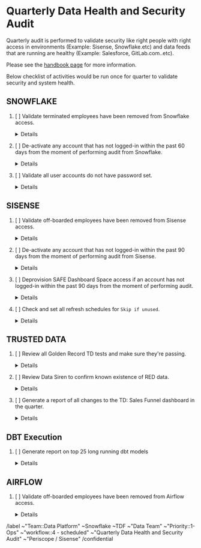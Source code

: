 # Quarterly Data Health and Security Audit

Quarterly audit is performed to validate security like right people with right access in environments (Example: Sisense, Snowflake.etc) and data feeds that are running are healthy (Example: Salesforce, GitLab.com..etc).

Please see the [handbook page](https://about.gitlab.com/handbook/business-technology/data-team/data-management/#quarterly-data-health-and-security-audit) for more information. 

Below checklist of activities would be run once for quarter to validate security and system health.

## SNOWFLAKE
1. [ ] Validate terminated employees have been removed from Snowflake access.
    <details>

    Cross check between Employee Directory and Snowflake
    * [ ] If applicable, check if users set to disabled in Snowflake
    * [ ] If applicable, check if users in [roles.yml](https://gitlab.com/gitlab-data/analytics/-/blob/master/permissions/snowflake/roles.yml):
        * [ ] isn't assigned to `warehouses`
        * [ ] isn't assigned to `roles`
        * [ ] can_login set to: `no`

    ```sql

      SELECT									 
        employee.employee_id,									 
        employee.first_name,									 
        employee.last_name,									 
        employee.hire_date,									 
        employee.rehire_date,									 
        snowflake.last_success_login,									 
        snowflake.created_on,									 
        employee.termination_date,									
        snowflake.is_disabled									 
      FROM prep.sensitive.employee_directory employee 									 
      INNER JOIN prod.legacy.snowflake_show_users  snowflake									 
      ON employee.first_name = snowflake.first_name									 
      AND employee.last_name = snowflake.last_name									 
      AND snowflake.is_disabled ='false'									 
      AND employee.termination_date IS NOT  NULL;									

    ```

2. [ ] De-activate any account that has not logged-in within the past 60 days from the moment of performing audit from Snowflake.
    <details>

   * [ ] Run below SQL script to perform the check.

     `NOTE: Exclude deactivating system accounts that show up in the list when below SQL script is executed.`
  

    ```sql
     SELECT	*																			
     FROM prod.legacy.snowflake_show_users 																			
     WHERE CASE WHEN last_success_login IS null THEN created_on ELSE last_success_login END <= dateadd('day', -60, CURRENT_DATE())
     AND is_disabled ='false';										
    ```


3. [ ] Validate all user accounts do not have password set.
    <details>

   * [ ] Check HAS_PASSWRD is set to ‘false’ in users table. If set to ‘false’ then there is not password set. Run below SQL script to perform the check.
   ```sql
    SELECT * 
   FROM "SNOWFLAKE"."ACCOUNT_USAGE"."USERS"
   WHERE has_password = 'true'
   AND disabled = 'false'
   AND deleted_on IS NULL
   AND name NOT IN ('PERMISSION_BOT','FIVETRAN','GITLAB_CI','AIRFLOW','STITCH','SISENSE_RESTRICTED_SAFE','PERISCOPE','MELTANO','TARGET_SNOWFLAKE','GRAFANA','SECURITYBOTSNOWFLAKEAPI', 'GAINSIGHT','MELTANO_DEV','BI_TOOL_EVAL','TABLEAU_RESTRICTED_SAFE','DATA_OBS_USER_1','TABLEAU');

 
    ```

## SISENSE
1. [ ] Validate off-boarded employees have been removed from Sisense access.
    <details>

   * [ ] Step 1: In order to get latest data loaded into table `legacy.sheetload_sisense_users`, Google Sheet needs to be updated with latest data from Sisense `users` table. To update the latest data, run below SQL in Sisense under database `periscope_usage_data` and paste the data in google sheet (https://docs.google.com/spreadsheets/d/1oY6YhTuXYqy5ujlTxrQKf7KCDNpPwKWD_hZmzR1UPIo/edit#gid=0). Make sure Step 1 is completed atlease 1 day before running SQL in Step 2, as sheetload runs once in 24 hours to get latest data loaded from google sheetload into `legacy.sheetload_sisense_users` table.


    ```sql

      SELECT distinct users.id, 
        users.first_name, 
        users.last_name,
        users.email_address 
      FROM users
      LEFT OUTER JOIN user_roles
        ON users.id = user_roles.user_id
        LEFT OUTER JOIN roles
        ON user_roles.role_id = roles.id
        --check if a user has a role assigned (because the users table contains all users ever exist in Sisense).
        WHERE roles.name = 'Everyone'

    ```

   * [ ] Step 2: Run below SQL script to perform the check.
   

   ```sql

   WITH EMPLOYEE_DIRECTORY AS (
  
    SELECT full_name, 
      work_email,
      date_actual,
      is_termination_date
    FROM "PROD"."LEGACY"."EMPLOYEE_DIRECTORY_ANALYSIS"
    WHERE date_actual <= current_date
    QUALIFY ROW_NUMBER() OVER (PARTITION BY full_name ORDER BY date_actual DESC) = 1

    ), FINAL as (

    SELECT * 
    FROM  employee_directory
    WHERE is_termination_date = 'TRUE'

    )

    SELECT   
      final.full_name, 
      final.work_email 
    FROM final
    JOIN legacy.sheetload_sisense_users users 
    ON final.work_email = users.email_address 
      -- incase email adres is empty
      OR final.full_name = users.FIRST_NAME || ' ' || users.LAST_NAME
   ORDER BY 2

   ```


2. [ ] De-activate any account that has not logged-in within the past 90 days from the moment of performing audit from Sisense.

    <details>

   * [ ] Run below SQL script to perform the check.

   ```sql
   WITH final as (
      SELECT users.id, 
         first_name, 
         last_name, 
         email_address, 
         spaces.name,
         MAX(DATE(time_on_site_logs.created_at)) AS last_login_date  
      FROM time_on_site_logs
      JOIN users
      --inner join between time_on_site_logs and users. This means if a user never performed a login, it will not show up in the results
      --improvement point for next iteration check for users that were created over 90 days ago and that didn't perform a login.
      ON time_on_site_logs.USER_ID = users.ID
      LEFT OUTER JOIN user_roles
      ON users.id = user_roles.user_id
      LEFT OUTER JOIN roles
      ON user_roles.role_id = roles.id
      --check if a user has a role assigned (because the users table contains all users ever exist in Sisense).
      LEFT OUTER JOIN spaces
      on roles.space_id = spaces.id
      WHERE roles.name = 'Everyone'
      GROUP BY 1,2,3,4,5
   )

   SELECT * 
   FROM final
   WHERE last_login_date < CURRENT_DATE-90
   ORDER BY last_name;
   ```

3. [ ] Deprovision SAFE Dashboard Space access if an account has not logged-in within the past 90 days from the moment of performing audit.

    <details>

   * [ ] Run below SQL script to perform the check.

   ```sql
   WITH final as (
    SELECT users.id, 
        first_name, 
        last_name, 
        email_address, 
        spaces.name,
        MAX(DATE(time_on_site_logs.created_at)) AS last_login_date  
    FROM time_on_site_logs
    JOIN users
    --inner join between time_on_site_logs and users. This means if a user never performed a login, it will not show up in the results
    --improvement point for next iteration check for users that were created over 90 days ago and that didn't perform a login.
    ON time_on_site_logs.USER_ID = users.ID
    LEFT OUTER JOIN user_roles
    ON users.id = user_roles.user_id
    LEFT OUTER JOIN roles
    ON user_roles.role_id = roles.id
    --check if a user has a role assigned (because the users table contains all users ever exist in Sisense).
    LEFT OUTER JOIN spaces
    on roles.space_id = spaces.id
    WHERE roles.name = 'Everyone'
    AND spaces.name = 'gitlab:safe-dashboard'
    GROUP BY 1,2,3,4,5
   )

    SELECT * 
    FROM final
    WHERE last_login_date < CURRENT_DATE-90
    ORDER BY last_name;
   ```

4. [ ] Check and set all refresh schedules for `Skip if unused`.

    <details>

   - [ ] GitLab Space
   - [ ] SAFE Space
   - [ ] SAFE Intermediate Space

## TRUSTED DATA
1. [ ] Review all Golden Record TD tests and make sure they're passing.

    <details>

    * [ ] Run below SQL script to perform the check.

     ```sql

    SELECT *  
    FROM "PROD"."WORKSPACE_DATA"."DBT_TEST_RESULTS" 
    WHERE test_unique_id LIKE '%raw_golden_data%' 
    AND test_status <>'pass' 
    ORDER BY results_generated_at DESC ;				
				
    ```

2.  [ ] Review Data Siren to confirm known existence of RED data.

    <details>
    
    * [ ] Run below SQL script to perform the check.

     ```sql

    SELECT DISTINCT 
       SENSOR_NAME, 
       (CONCAT(DATABASE_NAME,'.',TABLE_SCHEMA,'.',TABLE_NAME)) AS TABLE_NAME,		
       COLUMN_NAME				
    FROM "PREP"."DATASIREN"."DATASIREN_AUDIT_RESULTS"				
    UNION ALL				
    SELECT DISTINCT 
       SENSOR_NAME, 
       (CONCAT(DATABASE_NAME,'.',TABLE_SCHEMA,'.',TABLE_NAME)) AS TABLE_NAME,		
       COLUMN_NAME	
    FROM "PREP"."DATASIREN"."DATASIREN_CANARY_SENSOR"				
    UNION ALL				
    SELECT DISTINCT 
        SENSOR_NAME, 
       (CONCAT(DATABASE_NAME,'.',TABLE_SCHEMA,'.',TABLE_NAME)) AS TABLE_NAME,		
       COLUMN_NAME			
    FROM "PREP"."DATASIREN"."DATASIREN_PROD_COMMON_IP_ADDRESS_SENSOR"				
    UNION ALL				
    SELECT DISTINCT 
        SENSOR_NAME, 
       (CONCAT(DATABASE_NAME,'.',TABLE_SCHEMA,'.',TABLE_NAME)) AS TABLE_NAME,		
       COLUMN_NAME
    FROM "PREP"."DATASIREN"."DATASIREN_PROD_COMMON_MAPPING_IP_ADDRESS_SENSOR"		
    UNION ALL				
    SELECT DISTINCT 
        SENSOR_NAME, 
       (CONCAT(DATABASE_NAME,'.',TABLE_SCHEMA,'.',TABLE_NAME)) AS TABLE_NAME,		
       COLUMN_NAME			
    FROM "PREP"."DATASIREN"."DATASIREN_PROD_LEGACY_EMAIL_VALUE_SENSOR"				
    UNION ALL				
    SELECT DISTINCT 
        SENSOR_NAME, 
       (CONCAT(DATABASE_NAME,'.',TABLE_SCHEMA,'.',TABLE_NAME)) AS TABLE_NAME,		
       COLUMN_NAME		
    FROM "PREP"."DATASIREN"."DATASIREN_PROD_LEGACY_IP_ADDRESS_SENSOR"				
    UNION ALL				
    SELECT DISTINCT 
        SENSOR_NAME, 
       (CONCAT(DATABASE_NAME,'.',TABLE_SCHEMA,'.',TABLE_NAME)) AS TABLE_NAME,		
       COLUMN_NAME			
    FROM "PREP"."DATASIREN"."DATASIREN_SOURCE_DB_SOCIAL_SECURITY_NUMBER_SENSOR"		UNION ALL
    SELECT DISTINCT 
       SENSOR_NAME, 
       (CONCAT(DATABASE_NAME,'.',TABLE_SCHEMA,'.',TABLE_NAME)) AS TABLE_NAME,		
       COLUMN_NAME		
    FROM "PREP"."DATASIREN"."DATASIREN_TRANSFORM_DB_EMAIL_VALUE_SENSOR"				
    UNION ALL				
    SELECT DISTINCT 
        SENSOR_NAME, 
       (CONCAT(DATABASE_NAME,'.',TABLE_SCHEMA,'.',TABLE_NAME)) AS TABLE_NAME,		
       COLUMN_NAME			
    FROM "PREP"."DATASIREN"."DATASIREN_TRANSFORM_DB_IP_ADDRESS_SENSOR"
    UNION ALL				
    SELECT DISTINCT 
        SENSOR_NAME, 
       (CONCAT(DATABASE_NAME,'.',TABLE_SCHEMA,'.',TABLE_NAME)) AS TABLE_NAME,				
       COLUMN_NAME			
    FROM "PREP"."DATASIREN"."DATASIREN_PROD_BONEYARD_EMAIL_VALUE_SENSOR"
    UNION ALL				
    SELECT DISTINCT 
        SENSOR_NAME, 
       (CONCAT(DATABASE_NAME,'.',TABLE_SCHEMA,'.',TABLE_NAME)) AS TABLE_NAME,		
       COLUMN_NAME			
    FROM "PREP"."DATASIREN"."DATASIREN_PROD_BONEYARD_IP_ADDRESS_SENSOR"
    UNION ALL				
    SELECT DISTINCT 
        SENSOR_NAME, 
       (CONCAT(DATABASE_NAME,'.',TABLE_SCHEMA,'.',TABLE_NAME)) AS TABLE_NAME,		
       COLUMN_NAME			
    FROM "PREP"."DATASIREN"."DATASIREN_PROD_COMMON_EMAIL_VALUE_SENSOR"
    UNION ALL
     SELECT DISTINCT 
        SENSOR_NAME, 
       (CONCAT(DATABASE_NAME,'.',TABLE_SCHEMA,'.',TABLE_NAME)) AS TABLE_NAME,		
       COLUMN_NAME			
    FROM "PREP"."DATASIREN"."DATASIREN_PROD_COMMON_MAPPING_EMAIL_VALUE_SENSOR"
    ;					
				
     ```


3. [ ] Generate a report of all changes to the TD: Sales Funnel dashboard in the quarter.

    <details>

     * [ ]  Pull the report for business logic changes made to the `mart_crm_opportunity` model from the link (https://gitlab.com/gitlab-data/analytics/-/commits/master/transform/snowflake-dbt/models/marts/sales_funnel/restricted_safe/mart_crm_opportunity.sql?search=) by filtering on label “Business logic change”.

## DBT Execution
1. [ ] Generate report on top 25 long running dbt models

    <details>

    * [ ] Run below SQL script (set manual the previous quarter)

     ```sql
        WITH RANGE_PREVIOUS_QUARTER AS
        (
          SELECT 
            MIN(date_day) AS first_day_fq,
            MAX(date_day) AS last_day_fq
          FROM "PROD"."COMMON"."DIM_DATE"
          --set the year and quarter you want to audit
          WHERE fiscal_year = <--fiscal year-->
          AND fiscal_quarter = <--fiscal quarter-->
        )

        , DISTINCT_SELECT AS
        ( 
          SELECT distinct
          model_name
        , compilation_started_at
        , model_execution_time
        FROM 
        "PROD"."WORKSPACE_DATA"."DBT_RUN_RESULTS"
        JOIN range_previous_quarter
        WHERE 1=1
        --AND model_name = 'bamboohr_budget_vs_actual'
        AND compilation_started_at >= first_day_fq
        AND compilation_started_at <= last_day_fq
        )

        --select * from DISTINCT_SELECT

        , AVG_PER_MONTH AS
        (
          SELECT
          model_name 
        , YEAR(compilation_started_at) || LPAD(MONTH(compilation_started_at),2,0) AS compilation_started_at_month
        , AVG(model_execution_time) AS avg_execution_time
        FROM distinct_select
        GROUP BY 1,2
        )

        --select * from avg_per_month

        , MONTH_COMPARE AS
        (
          SELECT 
          model_name 
        , compilation_started_at_month 
        , LAG(avg_execution_time,2) OVER (PARTITION BY model_name ORDER BY compilation_started_at_month) AS avg_execution_time_first_month_of_quarter
        , LAG(avg_execution_time,1) OVER (PARTITION BY model_name ORDER BY compilation_started_at_month) AS avg_execution_time_month_month_of_quarter
        , avg_execution_time AS avg_execution_time_third_month_of_quarter
        FROM avg_per_month
        )

        --select * from month_compare

        SELECT 
          model_name  
        , avg_execution_time_first_month_of_quarter
        , avg_execution_time_month_month_of_quarter
        , avg_execution_time_third_month_of_quarter
        , (avg_execution_time_third_month_of_quarter / avg_execution_time_first_month_of_quarter) delta_first_last
        FROM month_compare
        --WHERE compilation_started_at_month = 202205
        QUALIFY ROW_NUMBER() OVER (PARTITION BY model_name ORDER BY compilation_started_at_month DESC) = 1
        ORDER BY 4 desc
        LIMIT 25
    ```


## AIRFLOW
1. [ ] Validate off-boarded employees have been removed from Airflow access.
    <details>

    ```sql
      SELECT									 
        employee.employee_id,									 
        employee.first_name,									 
        employee.last_name,									 
        employee.hire_date,									 
        employee.rehire_date,									 
        employee.termination_date,	
        airflow.email,
        airflow.active									 
      FROM prep.sensitive.employee_directory employee 									 
      RIGHT OUTER JOIN raw.airflow_stitch.ab_user  airflow									 
        ON employee.last_work_email = airflow.email									   
      WHERE airflow.active ='TRUE'									 
      AND employee.termination_date IS NOT NULL
    ```


<!-- DO NOT EDIT BELOW THIS LINE -->
/label ~"Team::Data Platform" ~Snowflake ~TDF ~"Data Team" ~"Priority::1-Ops" ~"workflow::4 - scheduled" ~"Quarterly Data Health and Security Audit" ~"Periscope / Sisense"
/confidential 
